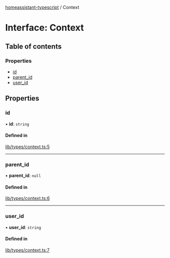 [homeassistant-typescript](../README.md) / Context

# Interface: Context

## Table of contents

### Properties

- [id](Context.md#id)
- [parent\_id](Context.md#parent_id)
- [user\_id](Context.md#user_id)

## Properties

### id

• **id**: `string`

#### Defined in

[lib/types/context.ts:5](https://github.com/benwainwright/hass-ts/blob/432b3d4/src/lib/types/context.ts#L5)

___

### parent\_id

• **parent\_id**: ``null``

#### Defined in

[lib/types/context.ts:6](https://github.com/benwainwright/hass-ts/blob/432b3d4/src/lib/types/context.ts#L6)

___

### user\_id

• **user\_id**: `string`

#### Defined in

[lib/types/context.ts:7](https://github.com/benwainwright/hass-ts/blob/432b3d4/src/lib/types/context.ts#L7)
